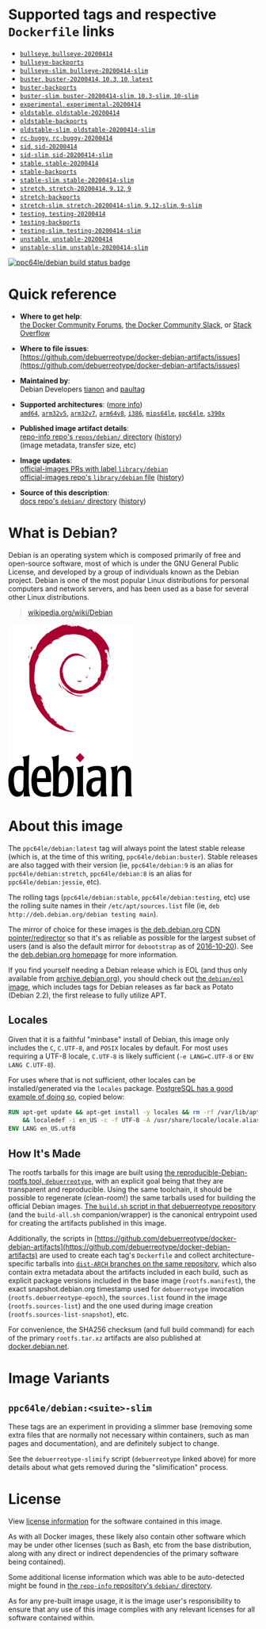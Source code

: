 <!--

********************************************************************************

WARNING:

    DO NOT EDIT "debian/README.md"

    IT IS AUTO-GENERATED

    (from the other files in "debian/" combined with a set of templates)

********************************************************************************

-->

# Supported tags and respective `Dockerfile` links

-	[`bullseye`, `bullseye-20200414`](https://github.com/debuerreotype/docker-debian-artifacts/blob/2ed2e8106e9f6e527d27bee54d6a66f04af44221/bullseye/Dockerfile)
-	[`bullseye-backports`](https://github.com/debuerreotype/docker-debian-artifacts/blob/2ed2e8106e9f6e527d27bee54d6a66f04af44221/bullseye/backports/Dockerfile)
-	[`bullseye-slim`, `bullseye-20200414-slim`](https://github.com/debuerreotype/docker-debian-artifacts/blob/2ed2e8106e9f6e527d27bee54d6a66f04af44221/bullseye/slim/Dockerfile)
-	[`buster`, `buster-20200414`, `10.3`, `10`, `latest`](https://github.com/debuerreotype/docker-debian-artifacts/blob/2ed2e8106e9f6e527d27bee54d6a66f04af44221/buster/Dockerfile)
-	[`buster-backports`](https://github.com/debuerreotype/docker-debian-artifacts/blob/2ed2e8106e9f6e527d27bee54d6a66f04af44221/buster/backports/Dockerfile)
-	[`buster-slim`, `buster-20200414-slim`, `10.3-slim`, `10-slim`](https://github.com/debuerreotype/docker-debian-artifacts/blob/2ed2e8106e9f6e527d27bee54d6a66f04af44221/buster/slim/Dockerfile)
-	[`experimental`, `experimental-20200414`](https://github.com/debuerreotype/docker-debian-artifacts/blob/2ed2e8106e9f6e527d27bee54d6a66f04af44221/experimental/Dockerfile)
-	[`oldstable`, `oldstable-20200414`](https://github.com/debuerreotype/docker-debian-artifacts/blob/2ed2e8106e9f6e527d27bee54d6a66f04af44221/oldstable/Dockerfile)
-	[`oldstable-backports`](https://github.com/debuerreotype/docker-debian-artifacts/blob/2ed2e8106e9f6e527d27bee54d6a66f04af44221/oldstable/backports/Dockerfile)
-	[`oldstable-slim`, `oldstable-20200414-slim`](https://github.com/debuerreotype/docker-debian-artifacts/blob/2ed2e8106e9f6e527d27bee54d6a66f04af44221/oldstable/slim/Dockerfile)
-	[`rc-buggy`, `rc-buggy-20200414`](https://github.com/debuerreotype/docker-debian-artifacts/blob/2ed2e8106e9f6e527d27bee54d6a66f04af44221/rc-buggy/Dockerfile)
-	[`sid`, `sid-20200414`](https://github.com/debuerreotype/docker-debian-artifacts/blob/2ed2e8106e9f6e527d27bee54d6a66f04af44221/sid/Dockerfile)
-	[`sid-slim`, `sid-20200414-slim`](https://github.com/debuerreotype/docker-debian-artifacts/blob/2ed2e8106e9f6e527d27bee54d6a66f04af44221/sid/slim/Dockerfile)
-	[`stable`, `stable-20200414`](https://github.com/debuerreotype/docker-debian-artifacts/blob/2ed2e8106e9f6e527d27bee54d6a66f04af44221/stable/Dockerfile)
-	[`stable-backports`](https://github.com/debuerreotype/docker-debian-artifacts/blob/2ed2e8106e9f6e527d27bee54d6a66f04af44221/stable/backports/Dockerfile)
-	[`stable-slim`, `stable-20200414-slim`](https://github.com/debuerreotype/docker-debian-artifacts/blob/2ed2e8106e9f6e527d27bee54d6a66f04af44221/stable/slim/Dockerfile)
-	[`stretch`, `stretch-20200414`, `9.12`, `9`](https://github.com/debuerreotype/docker-debian-artifacts/blob/2ed2e8106e9f6e527d27bee54d6a66f04af44221/stretch/Dockerfile)
-	[`stretch-backports`](https://github.com/debuerreotype/docker-debian-artifacts/blob/2ed2e8106e9f6e527d27bee54d6a66f04af44221/stretch/backports/Dockerfile)
-	[`stretch-slim`, `stretch-20200414-slim`, `9.12-slim`, `9-slim`](https://github.com/debuerreotype/docker-debian-artifacts/blob/2ed2e8106e9f6e527d27bee54d6a66f04af44221/stretch/slim/Dockerfile)
-	[`testing`, `testing-20200414`](https://github.com/debuerreotype/docker-debian-artifacts/blob/2ed2e8106e9f6e527d27bee54d6a66f04af44221/testing/Dockerfile)
-	[`testing-backports`](https://github.com/debuerreotype/docker-debian-artifacts/blob/2ed2e8106e9f6e527d27bee54d6a66f04af44221/testing/backports/Dockerfile)
-	[`testing-slim`, `testing-20200414-slim`](https://github.com/debuerreotype/docker-debian-artifacts/blob/2ed2e8106e9f6e527d27bee54d6a66f04af44221/testing/slim/Dockerfile)
-	[`unstable`, `unstable-20200414`](https://github.com/debuerreotype/docker-debian-artifacts/blob/2ed2e8106e9f6e527d27bee54d6a66f04af44221/unstable/Dockerfile)
-	[`unstable-slim`, `unstable-20200414-slim`](https://github.com/debuerreotype/docker-debian-artifacts/blob/2ed2e8106e9f6e527d27bee54d6a66f04af44221/unstable/slim/Dockerfile)

[![ppc64le/debian build status badge](https://img.shields.io/jenkins/s/https/doi-janky.infosiftr.net/job/multiarch/job/ppc64le/job/debian.svg?label=ppc64le/debian%20%20build%20job)](https://doi-janky.infosiftr.net/job/multiarch/job/ppc64le/job/debian/)

# Quick reference

-	**Where to get help**:  
	[the Docker Community Forums](https://forums.docker.com/), [the Docker Community Slack](http://dockr.ly/slack), or [Stack Overflow](https://stackoverflow.com/search?tab=newest&q=docker)

-	**Where to file issues**:  
	[https://github.com/debuerreotype/docker-debian-artifacts/issues](https://github.com/debuerreotype/docker-debian-artifacts/issues)

-	**Maintained by**:  
	Debian Developers [tianon](https://qa.debian.org/developer.php?login=tianon) and [paultag](https://qa.debian.org/developer.php?login=paultag)

-	**Supported architectures**: ([more info](https://github.com/docker-library/official-images#architectures-other-than-amd64))  
	[`amd64`](https://hub.docker.com/r/amd64/debian/), [`arm32v5`](https://hub.docker.com/r/arm32v5/debian/), [`arm32v7`](https://hub.docker.com/r/arm32v7/debian/), [`arm64v8`](https://hub.docker.com/r/arm64v8/debian/), [`i386`](https://hub.docker.com/r/i386/debian/), [`mips64le`](https://hub.docker.com/r/mips64le/debian/), [`ppc64le`](https://hub.docker.com/r/ppc64le/debian/), [`s390x`](https://hub.docker.com/r/s390x/debian/)

-	**Published image artifact details**:  
	[repo-info repo's `repos/debian/` directory](https://github.com/docker-library/repo-info/blob/master/repos/debian) ([history](https://github.com/docker-library/repo-info/commits/master/repos/debian))  
	(image metadata, transfer size, etc)

-	**Image updates**:  
	[official-images PRs with label `library/debian`](https://github.com/docker-library/official-images/pulls?q=label%3Alibrary%2Fdebian)  
	[official-images repo's `library/debian` file](https://github.com/docker-library/official-images/blob/master/library/debian) ([history](https://github.com/docker-library/official-images/commits/master/library/debian))

-	**Source of this description**:  
	[docs repo's `debian/` directory](https://github.com/docker-library/docs/tree/master/debian) ([history](https://github.com/docker-library/docs/commits/master/debian))

# What is Debian?

Debian is an operating system which is composed primarily of free and open-source software, most of which is under the GNU General Public License, and developed by a group of individuals known as the Debian project. Debian is one of the most popular Linux distributions for personal computers and network servers, and has been used as a base for several other Linux distributions.

> [wikipedia.org/wiki/Debian](https://en.wikipedia.org/wiki/Debian)

![logo](https://raw.githubusercontent.com/docker-library/docs/b449be7df57e9ed9086bb5821bfb5d6cdc5d67a4/debian/logo.png)

# About this image

The `ppc64le/debian:latest` tag will always point the latest stable release (which is, at the time of this writing, `ppc64le/debian:buster`). Stable releases are also tagged with their version (ie, `ppc64le/debian:9` is an alias for `ppc64le/debian:stretch`, `ppc64le/debian:8` is an alias for `ppc64le/debian:jessie`, etc).

The rolling tags (`ppc64le/debian:stable`, `ppc64le/debian:testing`, etc) use the rolling suite names in their `/etc/apt/sources.list` file (ie, `deb http://deb.debian.org/debian testing main`).

The mirror of choice for these images is [the deb.debian.org CDN pointer/redirector](https://deb.debian.org) so that it's as reliable as possible for the largest subset of users (and is also the default mirror for `debootstrap` as of [2016-10-20](https://anonscm.debian.org/cgit/d-i/debootstrap.git/commit/?id=9e8bc60ad1ccf3a25ce7890526b70059f3e770de)). See the [deb.debian.org homepage](https://deb.debian.org) for more information.

If you find yourself needing a Debian release which is EOL (and thus only available from [archive.debian.org](http://archive.debian.org)), you should check out [the `debian/eol` image](https://hub.docker.com/r/debian/eol/), which includes tags for Debian releases as far back as Potato (Debian 2.2), the first release to fully utilize APT.

## Locales

Given that it is a faithful "minbase" install of Debian, this image only includes the `C`, `C.UTF-8`, and `POSIX` locales by default. For most uses requiring a UTF-8 locale, `C.UTF-8` is likely sufficient (`-e LANG=C.UTF-8` or `ENV LANG C.UTF-8`).

For uses where that is not sufficient, other locales can be installed/generated via the `locales` package. [PostgreSQL has a good example of doing so](https://github.com/docker-library/postgres/blob/69bc540ecfffecce72d49fa7e4a46680350037f9/9.6/Dockerfile#L21-L24), copied below:

```dockerfile
RUN apt-get update && apt-get install -y locales && rm -rf /var/lib/apt/lists/* \
	&& localedef -i en_US -c -f UTF-8 -A /usr/share/locale/locale.alias en_US.UTF-8
ENV LANG en_US.utf8
```

## How It's Made

The rootfs tarballs for this image are built using [the reproducible-Debian-rootfs tool, `debuerreotype`](https://github.com/debuerreotype/debuerreotype), with an explicit goal being that they are transparent and reproducible. Using the same toolchain, it should be possible to regenerate (clean-room!) the same tarballs used for building the official Debian images. [The `build.sh` script in that debuerreotype repository](https://github.com/debuerreotype/debuerreotype/blob/master/build.sh) (and the `build-all.sh` companion/wrapper) is the canonical entrypoint used for creating the artifacts published in this image.

Additionally, the scripts in [https://github.com/debuerreotype/docker-debian-artifacts](https://github.com/debuerreotype/docker-debian-artifacts) are used to create each tag's `Dockerfile` and collect architecture-specific tarballs into [`dist-ARCH` branches on the same repository](https://github.com/debuerreotype/docker-debian-artifacts/branches), which also contain extra metadata about the artifacts included in each build, such as explicit package versions included in the base image (`rootfs.manifest`), the exact snapshot.debian.org timestamp used for `debuerreotype` invocation (`rootfs.debuerreotype-epoch`), the `sources.list` found in the image (`rootfs.sources-list`) and the one used during image creation (`rootfs.sources-list-snapshot`), etc.

For convenience, the SHA256 checksum (and full build command) for each of the primary `rootfs.tar.xz` artifacts are also published at [docker.debian.net](https://docker.debian.net/).

# Image Variants

## `ppc64le/debian:<suite>-slim`

These tags are an experiment in providing a slimmer base (removing some extra files that are normally not necessary within containers, such as man pages and documentation), and are definitely subject to change.

See the `debuerreotype-slimify` script (`debuerreotype` linked above) for more details about what gets removed during the "slimification" process.

# License

View [license information](https://www.debian.org/social_contract#guidelines) for the software contained in this image.

As with all Docker images, these likely also contain other software which may be under other licenses (such as Bash, etc from the base distribution, along with any direct or indirect dependencies of the primary software being contained).

Some additional license information which was able to be auto-detected might be found in [the `repo-info` repository's `debian/` directory](https://github.com/docker-library/repo-info/tree/master/repos/debian).

As for any pre-built image usage, it is the image user's responsibility to ensure that any use of this image complies with any relevant licenses for all software contained within.

